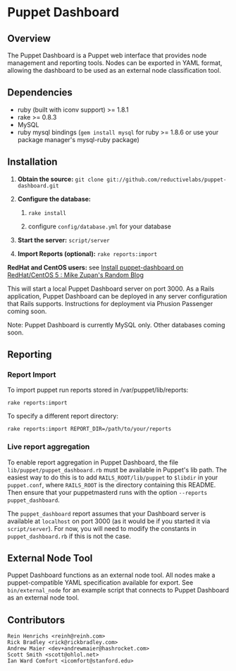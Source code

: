 # Puppet Dashboard

## Overview

The Puppet Dashboard is a Puppet web interface that provides node management and reporting tools. Nodes can be exported in YAML format, allowing the dashboard to be used as an external node classification tool.

## Dependencies

* ruby (built with iconv support) >= 1.8.1
* rake >= 0.8.3
* MySQL
* ruby mysql bindings (`gem install mysql` for ruby >= 1.8.6 or use your package manager's mysql-ruby package)

## Installation

1. **Obtain the source:** `git clone git://github.com/reductivelabs/puppet-dashboard.git`

2. **Configure the database:**

    1. `rake install`

    2. configure `config/database.yml` for your database

3. **Start the server:** `script/server`

4. **Import Reports (optional):** `rake reports:import`

**RedHat and CentOS users:** see [Install puppet-dashboard on RedHat/CentOS 5 : Mike Zupan&#039;s Random Blog](http://zcentric.com/2010/03/11/install-puppet-dashboard-on-redhatcentos-5/)

This will start a local Puppet Dashboard server on port 3000. As a Rails application, Puppet Dashboard can be deployed in any server configuration that Rails supports. Instructions for deployment via Phusion Passenger coming soon.

Note: Puppet Dashboard is currently MySQL only. Other databases coming soon.

## Reporting

### Report Import

To import puppet run reports stored in /var/puppet/lib/reports:

    rake reports:import

To specify a different report directory:

    rake reports:import REPORT_DIR=/path/to/your/reports

### Live report aggregation

To enable report aggregation in Puppet Dashboard, the file `lib/puppet/puppet_dashboard.rb` must be available in Puppet's lib path. The easiest way to do this is to add `RAILS_ROOT/lib/puppet` to `$libdir` in your `puppet.conf`, where `RAILS_ROOT` is the directory containing this README. Then ensure that your puppetmasterd runs with the option `--reports puppet_dashboard`.

The `puppet_dashboard` report assumes that your Dashboard server is available at `localhost` on port 3000 (as it would be if you started it via `script/server`). For now, you will need to modify the constants in `puppet_dashboard.rb` if this is not the case.

## External Node Tool

Puppet Dashboard functions as an external node tool. All nodes make a puppet-compatible YAML specification available for export. See `bin/external_node` for an example script that connects to Puppet Dashboard as an external node tool.

## Contributors

    Rein Henrichs <reinh@reinh.com>
    Rick Bradley <rick@rickbradley.com>
    Andrew Maier <dev+andrewmaier@hashrocket.com>
    Scott Smith <scott@ohlol.net>
    Ian Ward Comfort <icomfort@stanford.edu>
